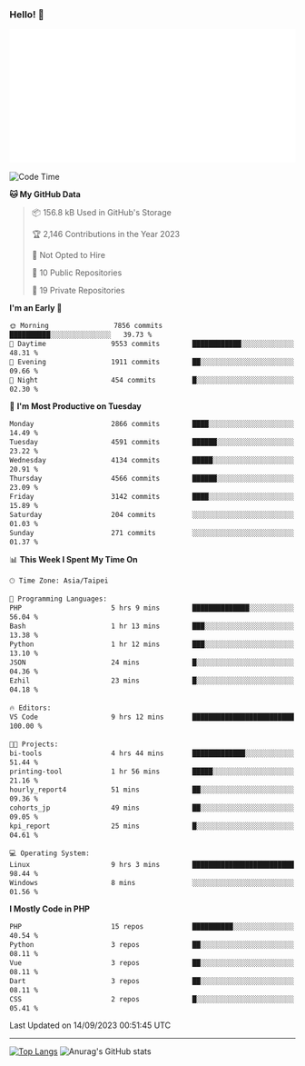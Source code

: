 ### Hello! 👋

![Metrics](/metrics.classic.svg)

<!--START_SECTION:waka-->
![Code Time](http://img.shields.io/badge/Code%20Time-611%20hrs%2038%20mins-blue)

**🐱 My GitHub Data** 

> 📦 156.8 kB Used in GitHub's Storage 
 > 
> 🏆 2,146 Contributions in the Year 2023
 > 
> 🚫 Not Opted to Hire
 > 
> 📜 10 Public Repositories 
 > 
> 🔑 19 Private Repositories 
 > 
**I'm an Early 🐤** 

```text
🌞 Morning                7856 commits        ██████████░░░░░░░░░░░░░░░   39.73 % 
🌆 Daytime                9553 commits        ████████████░░░░░░░░░░░░░   48.31 % 
🌃 Evening                1911 commits        ██░░░░░░░░░░░░░░░░░░░░░░░   09.66 % 
🌙 Night                  454 commits         █░░░░░░░░░░░░░░░░░░░░░░░░   02.30 % 
```
📅 **I'm Most Productive on Tuesday** 

```text
Monday                   2866 commits        ████░░░░░░░░░░░░░░░░░░░░░   14.49 % 
Tuesday                  4591 commits        ██████░░░░░░░░░░░░░░░░░░░   23.22 % 
Wednesday                4134 commits        █████░░░░░░░░░░░░░░░░░░░░   20.91 % 
Thursday                 4566 commits        ██████░░░░░░░░░░░░░░░░░░░   23.09 % 
Friday                   3142 commits        ████░░░░░░░░░░░░░░░░░░░░░   15.89 % 
Saturday                 204 commits         ░░░░░░░░░░░░░░░░░░░░░░░░░   01.03 % 
Sunday                   271 commits         ░░░░░░░░░░░░░░░░░░░░░░░░░   01.37 % 
```


📊 **This Week I Spent My Time On** 

```text
🕑︎ Time Zone: Asia/Taipei

💬 Programming Languages: 
PHP                      5 hrs 9 mins        ██████████████░░░░░░░░░░░   56.04 % 
Bash                     1 hr 13 mins        ███░░░░░░░░░░░░░░░░░░░░░░   13.38 % 
Python                   1 hr 12 mins        ███░░░░░░░░░░░░░░░░░░░░░░   13.10 % 
JSON                     24 mins             █░░░░░░░░░░░░░░░░░░░░░░░░   04.36 % 
Ezhil                    23 mins             █░░░░░░░░░░░░░░░░░░░░░░░░   04.18 % 

🔥 Editors: 
VS Code                  9 hrs 12 mins       █████████████████████████   100.00 % 

🐱‍💻 Projects: 
bi-tools                 4 hrs 44 mins       █████████████░░░░░░░░░░░░   51.44 % 
printing-tool            1 hr 56 mins        █████░░░░░░░░░░░░░░░░░░░░   21.16 % 
hourly_report4           51 mins             ██░░░░░░░░░░░░░░░░░░░░░░░   09.36 % 
cohorts_jp               49 mins             ██░░░░░░░░░░░░░░░░░░░░░░░   09.05 % 
kpi_report               25 mins             █░░░░░░░░░░░░░░░░░░░░░░░░   04.61 % 

💻 Operating System: 
Linux                    9 hrs 3 mins        █████████████████████████   98.44 % 
Windows                  8 mins              ░░░░░░░░░░░░░░░░░░░░░░░░░   01.56 % 
```

**I Mostly Code in PHP** 

```text
PHP                      15 repos            ██████████░░░░░░░░░░░░░░░   40.54 % 
Python                   3 repos             ██░░░░░░░░░░░░░░░░░░░░░░░   08.11 % 
Vue                      3 repos             ██░░░░░░░░░░░░░░░░░░░░░░░   08.11 % 
Dart                     3 repos             ██░░░░░░░░░░░░░░░░░░░░░░░   08.11 % 
CSS                      2 repos             █░░░░░░░░░░░░░░░░░░░░░░░░   05.41 % 
```




 Last Updated on 14/09/2023 00:51:45 UTC
<!--END_SECTION:waka-->

<hr>

<span style="display:inline-block">[![Top Langs](https://github-readme-stats.vercel.app/api/top-langs/?username=maureendadap&layout=compact&theme=transparent)](https://github.com/anuraghazra/github-readme-stats)</span>
<span style="display:inline-block">![Anurag's GitHub stats](https://github-readme-stats.vercel.app/api?username=maureendadap&show_icons=true&theme=transparent&count_private=true)</span>

<!--
**MaureenDadap/maureendadap** is a ✨ _special_ ✨ repository because its `README.md` (this file) appears on your GitHub profile.

Here are some ideas to get you started:

- 🔭 I’m currently working on ...
- 🌱 I’m currently learning ...
- 👯 I’m looking to collaborate on ...
- 🤔 I’m looking for help with ...
- 💬 Ask me about ...
- 📫 How to reach me: ...
- 😄 Pronouns: ...
- ⚡ Fun fact: ...
-->
